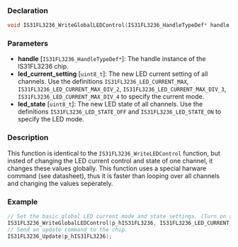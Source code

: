 ### Declaration

```c
void IS31FL3236_WriteGlobalLEDControl(IS31FL3236_HandleTypeDef* handle, uint8_t led_current_setting, uint8_t led_state);
```

### Parameters

- **handle** [`IS31FL3236_HandleTypeDef*`]: The handle instance of the IS31FL3236 chip.
- **led_current_setting** [`uint8_t`]: The new LED current setting of all channels. Use the definitions `IS31FL3236_LED_CURRENT_MAX`, `IS31FL3236_LED_CURRENT_MAX_DIV_2`, `IS31FL3236_LED_CURRENT_MAX_DIV_3`, `IS31FL3236_LED_CURRENT_MAX_DIV_4` to specify the current mode.
- **led_state** [`uint8_t`]: The new LED state of all channels. Use the definitions `IS31FL3236_LED_STATE_OFF` and `IS31FL3236_LED_STATE_ON` to specify the LED mode.

### Description

This function is identical to the `IS31FL3236_WriteLEDControl` function, but insted of changing
the LED current control and state of one channel, it changes these values globally. This function
uses a special harware command (see datasheet), thus it is faster than looping over all channels
and changing the values seperately.

### Example

```c
// Set the basic global LED current mode and state settings. (Turn on all channels to the max. current)
IS31FL3236_WriteGlobalLEDControl(p_hIS31FL3236, IS31FL3236_LED_CURRENT_MAX, IS31FL3236_LED_STATE_ON);
// Send an update command to the chip.
IS31FL3236_Update(p_hIS31FL3236);
```